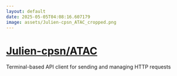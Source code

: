 ```yaml
---
layout: default
date: 2025-05-05T04:08:16.607179
image: assets/Julien-cpsn_ATAC_cropped.png
---
```


# [Julien-cpsn/ATAC](https://github.com/Julien-cpsn/ATAC)

Terminal-based API client for sending and managing HTTP requests
